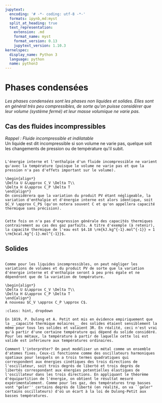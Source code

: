 ```yaml
---
jupytext:
  encoding: '# -*- coding: utf-8 -*-'
  formats: ipynb,md:myst
  split_at_heading: true
  text_representation:
    extension: .md
    format_name: myst
    format_version: 0.13
    jupytext_version: 1.10.3
kernelspec:
  display_name: Python 3
  language: python
  name: python3
---
```

# Phases condensées

_Les phases condensées sont les phases non liquides et solides. Elles sont en général très peu compressibles, de sorte qu'on puisse considérer que leur volume (système fermé) et leur masse volumique ne varie pas._

## Cas des fluides incompressibles

_Rappel : Fluide incompressible et indilatable_  
Un liquide est dit incompressible si son volume ne varie pas, quelque soit les changements de pression ou de température qu'il subit.


````{important} __Fondamental : Energie interne et enthalpie d'un fluide incompressible et indilatable.__

L'énergie interne et l'enthalpie d'un fluide incompressible ne varient qu'avec la température (puisque le volume ne varie pas et que la pression n'a pas d'effets important sur le volume).

\begin{align*}
\Delta U &\approx C_V \Delta T\\
\Delta H &\approx C_P \Delta T
\end{align*}
On considérera que la variation du produit PV étant négligeable, la variation d'enthalpie et d'énergie interne est alors identique, soit $C_V \approx C_P$ (qu'on notera souvent C et qu'on appellera capacité thermique sans précision).
````

````{attention}

Cette fois on n'a pas d'expression générale des capacités thermiques contrairement au cas des gaz parfaits. A titre d'exemple (à retenir), la capacité thermique de l'eau est $4.18 \rm{kJ.kg^{-1}.mol^{-1}} = 1 \rm{kcal.kg^{-1}.mol^{-1}}$.

````

## Solides

````{important} __Fondamental : Energie et enthalpie des solides__

Comme pour les liquides incompressibles, on peut négliger les variations de volumes et du produit PV de sorte que la variation d'énergie interne et d'enthalpie seront à peu près égale et ne dépendront que de la variation de température.

\begin{align*}
\Delta U &\approx C_V \Delta T\\
\Delta H &\approx C_P \Delta T
\end{align*}
A nouveau $C_V \approx C_P \approx C$.
````

````{admonition} Compléments : Loi de Dulong-Petit (pas à connaître)
:class: hint, dropdown

En 1819, P. Dulong et A. Petit ont mis en évidence empiriquement que la __capacité thermique molaires__ des solides étaient sensiblement la même pour tous les solides et valaient 3R. En réalité, ceci n'est vrai qu'à partir d'une certaine température qui dépend du solide considéré. Pour les métaux, la température à partir de laquelle cette loi est valide est inférieure aux températures ordinaires.

Comment l'interpréter? On peut modéliser un métal comme un ensemble d'atomes fixes. Ceux-ci fonctionne comme des oscillateurs harmoniques spatiaux pour lesquels on a trois termes quadratiques qui correspondent aux énergies cinétiques des trois directions de l'oscillateur, soit trois degrés de liberté et trois degrés de libertés correspondant aux énergies potentielles élastiques de l'oscillateur dans les trois directions. En appliquant le théorème d'équipartition de l'énergie, on obtient le résultat mesuré expérimentalement. Comme pour les gaz, des températures trop basses vont "geler'' certains degrés de liberté (en réalité, on va ``geler" certains oscillateurs) d'où un écart à la loi de Dulong-Petit aux basses températures.
````

